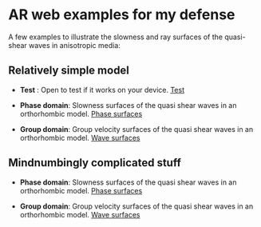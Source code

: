 # AR web examples for my defense

A few examples to illustrate the slowness and ray surfaces of the quasi-shear waves in anisotropic media:

## Relatively simple model

- **Test** : Open to test if it works on your device. [Test](https://yuriyi.github.io/Defense-AR/apps/test.html)

- **Phase domain**: Slowness surfaces of the quasi shear waves in an orthorhombic model. [Phase surfaces](https://yuriyi.github.io/Defense-AR/apps/phase.html)

- **Group domain**: Group velocity surfaces of the quasi shear waves in an orthorhombic model. [Wave surfaces](https://yuriyi.github.io/Defense-AR/apps/group.html)

## Mindnumbingly complicated stuff

- **Phase domain**: Slowness surfaces of the quasi shear waves in an orthorhombic model. [Phase surfaces](https://yuriyi.github.io/Defense-AR/apps/phase_singularities.html)

- **Group domain**: Group velocity surfaces of the quasi shear waves in an orthorhombic model. [Wave surfaces](https://yuriyi.github.io/Defense-AR/apps/group_singularities.html)